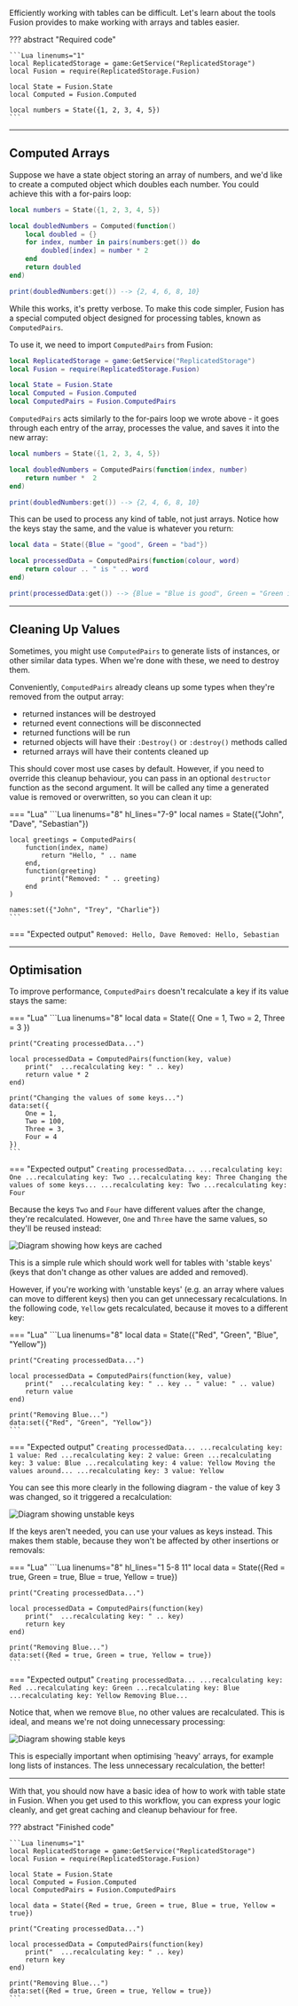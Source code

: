 Efficiently working with tables can be difficult. Let's learn about the tools
Fusion provides to make working with arrays and tables easier.

??? abstract "Required code"

	```Lua linenums="1"
	local ReplicatedStorage = game:GetService("ReplicatedStorage")
	local Fusion = require(ReplicatedStorage.Fusion)

	local State = Fusion.State
	local Computed = Fusion.Computed

	local numbers = State({1, 2, 3, 4, 5})
	```

-----

## Computed Arrays

Suppose we have a state object storing an array of numbers, and we'd like to
create a computed object which doubles each number. You could achieve this with
a for-pairs loop:

```Lua linenums="7" hl_lines="3-9"
local numbers = State({1, 2, 3, 4, 5})

local doubledNumbers = Computed(function()
	local doubled = {}
	for index, number in pairs(numbers:get()) do
		doubled[index] = number * 2
	end
	return doubled
end)

print(doubledNumbers:get()) --> {2, 4, 6, 8, 10}
```

While this works, it's pretty verbose. To make this code simpler, Fusion has a
special computed object designed for processing tables, known as `ComputedPairs`.

To use it, we need to import `ComputedPairs` from Fusion:

```Lua linenums="1" hl_lines="7"
local ReplicatedStorage = game:GetService("ReplicatedStorage")
local Fusion = require(ReplicatedStorage.Fusion)

local State = Fusion.State
local Computed = Fusion.Computed
local ComputedPairs = Fusion.ComputedPairs
```

`ComputedPairs` acts similarly to the for-pairs loop we wrote above - it goes
through each entry of the array, processes the value, and saves it into the
new array:

```Lua linenums="8" hl_lines="3-5"
local numbers = State({1, 2, 3, 4, 5})

local doubledNumbers = ComputedPairs(function(index, number)
	return number *  2
end)

print(doubledNumbers:get()) --> {2, 4, 6, 8, 10}
```

This can be used to process any kind of table, not just arrays. Notice how the
keys stay the same, and the value is whatever you return:

```Lua linenums="8"
local data = State({Blue = "good", Green = "bad"})

local processedData = ComputedPairs(function(colour, word)
	return colour .. " is " .. word
end)

print(processedData:get()) --> {Blue = "Blue is good", Green = "Green is bad"}
```

-----

## Cleaning Up Values

Sometimes, you might use `ComputedPairs` to generate lists of instances, or
other similar data types. When we're done with these, we need to destroy them.

Conveniently, `ComputedPairs` already cleans up some types when they're removed
from the output array:

- returned instances will be destroyed
- returned event connections will be disconnected
- returned functions will be run
- returned objects will have their `:Destroy()` or `:destroy()` methods called
- returned arrays will have their contents cleaned up

This should cover most use cases by default. However, if you need to override
this cleanup behaviour, you can pass in an optional `destructor` function as
the second argument. It will be called any time a generated value is removed or
overwritten, so you can clean it up:

=== "Lua"
	```Lua linenums="8" hl_lines="7-9"
	local names = State({"John", "Dave", "Sebastian"})

	local greetings = ComputedPairs(
		function(index, name)
			return "Hello, " .. name
		end,
		function(greeting)
			print("Removed: " .. greeting)
		end
	)

	names:set({"John", "Trey", "Charlie"})
	```
=== "Expected output"
	```
	Removed: Hello, Dave
	Removed: Hello, Sebastian
	```

-----

## Optimisation

To improve performance, `ComputedPairs` doesn't recalculate a key if its value
stays the same:

=== "Lua"
	```Lua linenums="8"
	local data = State({
		One = 1,
		Two = 2,
		Three = 3
	})

	print("Creating processedData...")

	local processedData = ComputedPairs(function(key, value)
		print("  ...recalculating key: " .. key)
		return value * 2
	end)

	print("Changing the values of some keys...")
	data:set({
		One = 1,
		Two = 100,
		Three = 3,
		Four = 4
	})
	```
=== "Expected output"
	```
	Creating processedData...
	  ...recalculating key: One
	  ...recalculating key: Two
	  ...recalculating key: Three
	Changing the values of some keys...
	  ...recalculating key: Two
	  ...recalculating key: Four
	```

Because the keys `Two` and `Four` have different values after the change,
they're recalculated. However, `One` and `Three` have the same values, so
they'll be reused instead:

![Diagram showing how keys are cached](OptimisedKeyValues.png)

This is a simple rule which should work well for tables with 'stable keys' (keys
that don't change as other values are added and removed).

However, if you're working with 'unstable keys' (e.g. an array where values can
move to different keys) then you can get unnecessary recalculations. In the
following code, `Yellow` gets recalculated, because it moves to a different key:

=== "Lua"
	```Lua linenums="8"
	local data = State({"Red", "Green", "Blue", "Yellow"})

	print("Creating processedData...")

	local processedData = ComputedPairs(function(key, value)
		print("  ...recalculating key: " .. key .. " value: " .. value)
		return value
	end)

	print("Removing Blue...")
	data:set({"Red", "Green", "Yellow"})
	```
=== "Expected output"
	```
	Creating processedData...
	  ...recalculating key: 1 value: Red
	  ...recalculating key: 2 value: Green
	  ...recalculating key: 3 value: Blue
	  ...recalculating key: 4 value: Yellow
	Moving the values around...
	  ...recalculating key: 3 value: Yellow
	```

You can see this more clearly in the following diagram - the value of key 3 was
changed, so it triggered a recalculation:

![Diagram showing unstable keys](UnstableKeys.png)

If the keys aren't needed, you can use your values as keys instead. This makes
them stable, because they won't be affected by other insertions or removals:

=== "Lua"
	```Lua linenums="8" hl_lines="1 5-8 11"
	local data = State({Red = true, Green = true, Blue = true, Yellow = true})

	print("Creating processedData...")

	local processedData = ComputedPairs(function(key)
		print("  ...recalculating key: " .. key)
		return key
	end)

	print("Removing Blue...")
	data:set({Red = true, Green = true, Yellow = true})
	```
=== "Expected output"
	```
	Creating processedData...
	  ...recalculating key: Red
	  ...recalculating key: Green
	  ...recalculating key: Blue
	  ...recalculating key: Yellow
	Removing Blue...
	```

Notice that, when we remove `Blue`, no other values are recalculated. This is
ideal, and means we're not doing unnecessary processing:

![Diagram showing stable keys](StableKeys.png)

This is especially important when optimising 'heavy' arrays, for example long
lists of instances. The less unnecessary recalculation, the better!

-----

With that, you should now have a basic idea of how to work with table state in
Fusion. When you get used to this workflow, you can express your logic cleanly,
and get great caching and cleanup behaviour for free.

??? abstract "Finished code"

	```Lua linenums="1"
	local ReplicatedStorage = game:GetService("ReplicatedStorage")
	local Fusion = require(ReplicatedStorage.Fusion)

	local State = Fusion.State
	local Computed = Fusion.Computed
	local ComputedPairs = Fusion.ComputedPairs

	local data = State({Red = true, Green = true, Blue = true, Yellow = true})

	print("Creating processedData...")

	local processedData = ComputedPairs(function(key)
		print("  ...recalculating key: " .. key)
		return key
	end)

	print("Removing Blue...")
	data:set({Red = true, Green = true, Yellow = true})
	```
